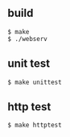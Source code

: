 ## build
```
$ make
$ ./webserv
```

## unit test
```
$ make unittest
```

## http test
```
$ make httptest
```
